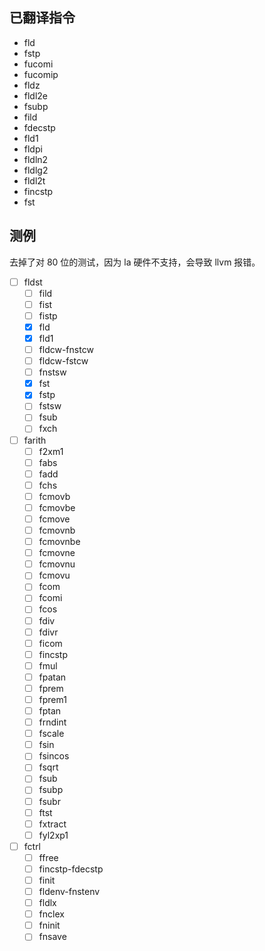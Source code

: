 ## 已翻译指令

- fld
- fstp
- fucomi
- fucomip
- fldz
- fldl2e
- fsubp
- fild
- fdecstp
- fld1
- fldpi
- fldln2
- fldlg2
- fldl2t
- fincstp
- fst

## 测例

去掉了对 80 位的测试，因为 la 硬件不支持，会导致 llvm 报错。

- [ ] fldst
  - [ ] fild
  - [ ] fist
  - [ ] fistp
  - [x] fld
  - [x] fld1
  - [ ] fldcw-fnstcw
  - [ ] fldcw-fstcw
  - [ ] fnstsw
  - [x] fst
  - [x] fstp
  - [ ] fstsw
  - [ ] fsub
  - [ ] fxch
- [ ] farith
  - [ ] f2xm1
  - [ ] fabs
  - [ ] fadd
  - [ ] fchs
  - [ ] fcmovb
  - [ ] fcmovbe
  - [ ] fcmove
  - [ ] fcmovnb
  - [ ] fcmovnbe
  - [ ] fcmovne
  - [ ] fcmovnu
  - [ ] fcmovu
  - [ ] fcom
  - [ ] fcomi
  - [ ] fcos
  - [ ] fdiv
  - [ ] fdivr
  - [ ] ficom
  - [ ] fincstp
  - [ ] fmul
  - [ ] fpatan
  - [ ] fprem
  - [ ] fprem1
  - [ ] fptan
  - [ ] frndint
  - [ ] fscale
  - [ ] fsin
  - [ ] fsincos
  - [ ] fsqrt
  - [ ] fsub
  - [ ] fsubp
  - [ ] fsubr
  - [ ] ftst
  - [ ] fxtract
  - [ ] fyl2xp1
- [ ] fctrl
  - [ ] ffree
  - [ ] fincstp-fdecstp
  - [ ] finit
  - [ ] fldenv-fnstenv
  - [ ] fldlx
  - [ ] fnclex
  - [ ] fninit
  - [ ] fnsave
